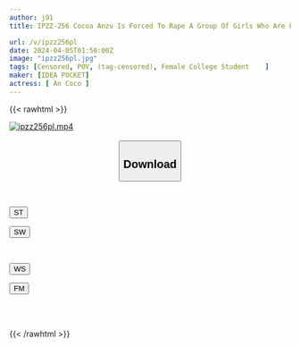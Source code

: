 ```yaml
---
author: j91
title: IPZZ-256 Cocoa Anzu Is Forced To Rape A Group Of Girls Who Are Forced To Play Around With Men At A Party Aimed At Innocent New Students From The Countryside. Cocoa Anzu.

url: /v/ipzz256pl
date: 2024-04-05T01:50:00Z
image: "ipzz256pl.jpg"
tags: [Censored, POV, (tag-censored), Female College Student	]
maker: [IDEA POCKET]
actress: [ An Coco ]
---
```



{{< rawhtml >}}

<div class="video" data-videoid="P9xbzJ8G4bhRAQ">
    <a href="javascript:;">
        <img src="/v/ipzz256pl/ipzz256pl.jpg" width="WIDTH" height="HEIGHT" alt="ipzz256pl.mp4" loading="lazy">
    </a>
</div>

<script type="text/javascript" src="https://j91.asia/asset/on-demand-st.js"></script>

<br>
  <link rel="stylesheet" href="https://j91.asia/asset/bs5.css">
  
  <center>
  <button class="btn btn-primary" type="button" data-bs-toggle="collapse" data-bs-target=".multi-collapse" aria-expanded="false" aria-controls="multiCollapseExample1 multiCollapseExample2"><h2>Download</h2></button></center>
</p>
<div class="row">
  <div class="col">
    <div class="collapse multi-collapse" id="multiCollapseExample1">
      <div class="card card-body">
	      	      <br>
<div class="buttons">  
<p><a href="https://streamtape.to/v/P9xbzJ8G4bhRAQ" target="_blank"><button class="btn-hover color-3"><i class="fa fa-download"></i> ST</button></a></p>
<p><a href="https://asnwish.com/k3uxj3293fs6" target="_blank"><button class="btn-hover color-2"><i class="fa fa-download"></i> SW</button></a></p></div>
    </div>
  </div>
</div>
  <div class="col">
    <div class="collapse multi-collapse" id="multiCollapseExample2">
      <div class="card card-body">
	      <br>
<div class="buttons">
<p><a href="https://wolfstream.tv/7qbc7d9gmryt"><button class="btn-hover color-9"><i class="fa fa-download"></i> WS</button></a></p>
<p><a href="https://filemoon.sx/d/w6gfuxeqg01e"><button class="btn-hover color-8"><i class="fa fa-download"></i> FM</button></a></p></div>
<br><br>
      </div>
    </div>
  </div>
</div>

{{< /rawhtml >}}